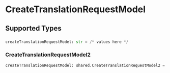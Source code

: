 # CreateTranslationRequestModel


## Supported Types

### 

```python
createTranslationRequestModel: str = /* values here */
```

### CreateTranslationRequestModel2

```python
createTranslationRequestModel: shared.CreateTranslationRequestModel2 = /* values here */
```


